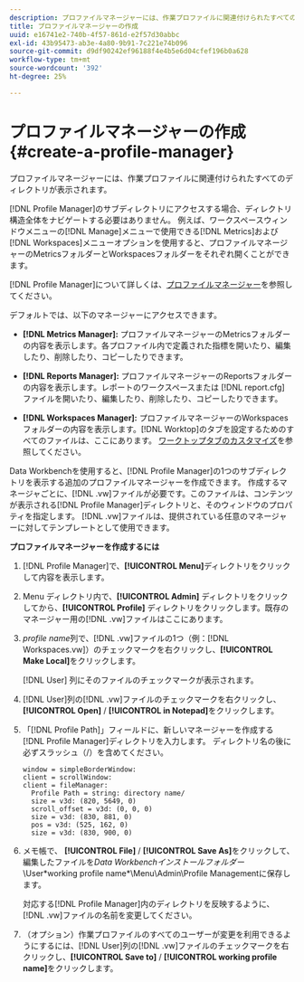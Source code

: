 ```yaml
---
description: プロファイルマネージャーには、作業プロファイルに関連付けられたすべてのディレクトリが表示されます。
title: プロファイルマネージャーの作成
uuid: e16741e2-740b-4f57-861d-e2f57d30abbc
exl-id: 43b95473-ab3e-4a80-9b91-7c221e74b096
source-git-commit: d9df90242ef96188f4e4b5e6d04cfef196b0a628
workflow-type: tm+mt
source-wordcount: '392'
ht-degree: 25%

---
```


# プロファイルマネージャーの作成{#create-a-profile-manager}

プロファイルマネージャーには、作業プロファイルに関連付けられたすべてのディレクトリが表示されます。

[!DNL Profile Manager]のサブディレクトリにアクセスする場合、ディレクトリ構造全体をナビゲートする必要はありません。 例えば、ワークスペースウィンドウメニューの[!DNL Manage]メニューで使用できる[!DNL Metrics]および[!DNL Workspaces]メニューオプションを使用すると、プロファイルマネージャーのMetricsフォルダーとWorkspacesフォルダーをそれぞれ開くことができます。

[!DNL Profile Manager]について詳しくは、[プロファイルマネージャー](https://docs.adobe.com/content/help/en/data-workbench/using/client/ui-analysis-features/cstm-prof-files-mgrs/c-new-prof-mgrs.html)を参照してください。

デフォルトでは、以下のマネージャーにアクセスできます。

* **[!DNL Metrics Manager]:** プロファイルマネージャーのMetricsフォルダーの内容を表示します。各プロファイル内で定義された指標を開いたり、編集したり、削除したり、コピーしたりできます。
* **[!DNL Reports Manager]:** プロファイルマネージャーのReportsフォルダーの内容を表示します。レポートのワークスペースまたは [!DNL report.cfg] ファイルを開いたり、編集したり、削除したり、コピーしたりできます。

* **[!DNL Workspaces Manager]:** プロファイルマネージャーのWorkspacesフォルダーの内容を表示します。[!DNL Worktop]のタブを設定するためのすべてのファイルは、ここにあります。 [ワークトップタブのカスタマイズ](../../../../home/c-get-started/c-intf-anlys-ftrs/c-cstm-wktp-tabs/c-cstm-wktp-tabs.md)を参照してください。

Data Workbenchを使用すると、[!DNL Profile Manager]の1つのサブディレクトリを表示する追加のプロファイルマネージャーを作成できます。 作成するマネージャごとに、[!DNL .vw]ファイルが必要です。このファイルは、コンテンツが表示される[!DNL Profile Manager]ディレクトリと、そのウィンドウのプロパティを指定します。 [!DNL .vw]ファイルは、提供されている任意のマネージャーに対してテンプレートとして使用できます。

**プロファイルマネージャーを作成するには**

1. [!DNL Profile Manager]で、**[!UICONTROL Menu]**&#x200B;ディレクトリをクリックして内容を表示します。
1. Menu ディレクトリ内で、**[!UICONTROL Admin]** ディレクトリをクリックしてから、**[!UICONTROL Profile]** ディレクトリをクリックします。既存のマネージャー用の[!DNL .vw]ファイルはここにあります。
1. *profile name*&#x200B;列で、[!DNL .vw]ファイルの1つ（例：[!DNL Workspaces.vw]）のチェックマークを右クリックし、**[!UICONTROL Make Local]**&#x200B;をクリックします。

   [!DNL User] 列にそのファイルのチェックマークが表示されます。

1. [!DNL User]列の[!DNL .vw]ファイルのチェックマークを右クリックし、**[!UICONTROL Open]** / **[!UICONTROL in Notepad]**&#x200B;をクリックします。
1. 「[!DNL Profile Path]」フィールドに、新しいマネージャーを作成する[!DNL Profile Manager]ディレクトリを入力します。 ディレクトリ名の後に必ずスラッシュ（/）を含めてください。

   ```
   window = simpleBorderWindow:
   client = scrollWindow: 
   client = fileManager:
     Profile Path = string: directory name/
     size = v3d: (820, 5649, 0)
     scroll_offset = v3d: (0, 0, 0)
     size = v3d: (830, 881, 0)
     pos = v3d: (525, 162, 0)
     size = v3d: (830, 900, 0)
   ```

1. メモ帳で、 **[!UICONTROL File]** / **[!UICONTROL Save As]**&#x200B;をクリックして、編集したファイルを&#x200B;*Data Workbenchインストールフォルダー*\User\*working profile name*\Menu\Admin\Profile Managementに保存します。

   対応する[!DNL Profile Manager]内のディレクトリを反映するように、[!DNL .vw]ファイルの名前を変更してください。

1. （オプション）作業プロファイルのすべてのユーザーが変更を利用できるようにするには、[!DNL User]列の[!DNL .vw]ファイルのチェックマークを右クリックし、**[!UICONTROL Save to]** / **[!UICONTROL working profile name]**&#x200B;をクリックします。
